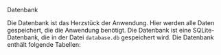 Datenbank

Die Datenbank ist das Herzstück der Anwendung. Hier werden alle Daten gespeichert, die die Anwendung benötigt. Die Datenbank ist eine SQLite-Datenbank, die in der Datei `database.db` gespeichert wird. Die Datenbank enthält folgende Tabellen:
